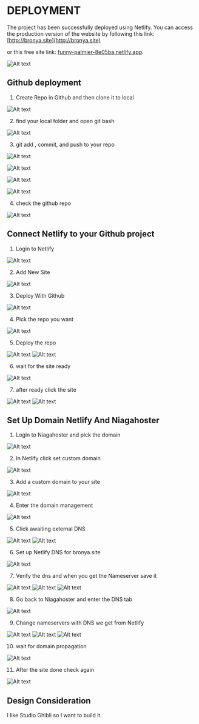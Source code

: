 # DEPLOYMENT  

The project has been successfully deployed using Netlify. You can access the production version of the website by following this link: [http://bronya.site](http://bronya.site) 

or this free site link: [funny-palmier-8e05ba.netlify.app](https://funny-palmier-8e05ba.netlify.app).

![Alt text](readme_assets/a100.png)

## Github deployment
1. Create Repo in Github and then clone it to local

![Alt text](readme_assets/a1.png)

2. find your local folder and open git bash 

![Alt text](readme_assets/a2.png)

3. git add , commit, and push to your repo

![Alt text](readme_assets/a3.png)

![Alt text](readme_assets/a4.png)

![Alt text](readme_assets/a5.png)

![Alt text](readme_assets/a6.png)

4. check the github repo

![Alt text](readme_assets/a7.png)

## Connect Netlify to your Github project

1. Login to Netlify

![Alt text](readme_assets/a8.png)

2. Add New Site

![Alt text](readme_assets/a9.png)

3. Deploy With Github

![Alt text](readme_assets/a10.png)

4. Pick the repo you want

![Alt text](readme_assets/a11.png)

5. Deploy the repo

![Alt text](readme_assets/a12.png)
![Alt text](readme_assets/a13.png)

6. wait for the site ready

![Alt text](readme_assets/a14.png)

7. after ready click the site

![Alt text](readme_assets/a15.png)
![Alt text](readme_assets/a16.png)

## Set Up Domain Netlify And Niagahoster

1. Login to Niagahoster and pick the domain

![Alt text](readme_assets/a17.png)

2. In Netlify click set custom domain

![Alt text](readme_assets/a18.png)

3. Add a custom domain to your site

![Alt text](readme_assets/a19.png)

4. Enter the domain management

![Alt text](readme_assets/a20.png)

5. Click awaiting external DNS

![Alt text](readme_assets/a20.png)
![Alt text](readme_assets/a21.png)


6. Set up Netlify DNS for bronya.site

![Alt text](readme_assets/a22.png)

7. Verify the dns and when you get the Nameserver save it

![Alt text](readme_assets/a23.png)
![Alt text](readme_assets/a24.png)
![Alt text](readme_assets/a25.png)

8. Go back to Niagahoster and enter the DNS tab

![Alt text](readme_assets/a26.png)

9. Change nameservers with DNS we get from Netlify

![Alt text](readme_assets/a27.png)
![Alt text](readme_assets/a28.png)
![Alt text](readme_assets/a29.png)

10. wait for domain propagation

![Alt text](readme_assets/a30.png)

11. After the site done check again

![Alt text](readme_assets/a31.png)


## Design Consideration

I like Studio Ghibli so I want to build it.
